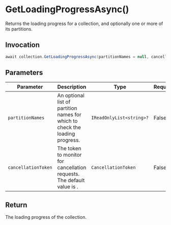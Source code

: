 # GetLoadingProgressAsync()

Returns the loading progress for a collection, and optionally one or more of its partitions.

## Invocation

```c#
await collection.GetLoadingProgressAsync(partitionNames = null, cancellationToken = default);
```

## Parameters

| Parameter           | Description                                                                                                 | Type                            | Required |
| ------------------- | ----------------------------------------------------------------------------------------------------------- | ------------------------------- | -------- |
| `partitionNames`    | An optional list of partition names for which to check the loading progress.                                | `IReadOnlyList<string>?`        | False    |
| `cancellationToken` | The token to monitor for cancellation requests. The default value is <see cref="CancellationToken.None" />. | `CancellationToken`             | False    |

## Return

The loading progress of the collection.
